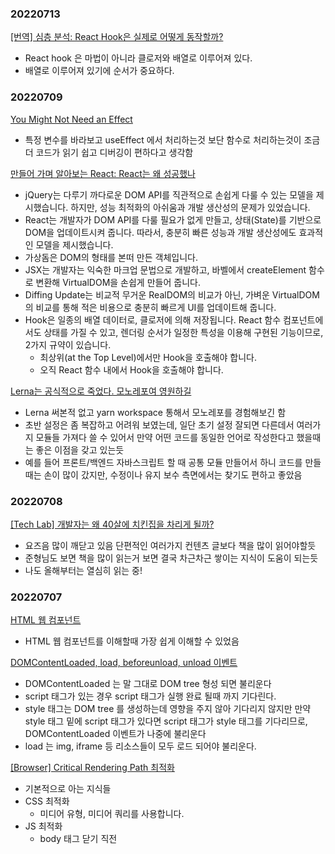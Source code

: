 ### 20220713

[[번역] 심층 분석: React Hook은 실제로 어떻게 동작할까?](https://hewonjeong.github.io/deep-dive-how-do-react-hooks-really-work-ko/)

- React hook 은 마법이 아니라 클로저와 배열로 이루어져 있다.
- 배열로 이루어져 있기에 순서가 중요하다.

### 20220709

[You Might Not Need an Effect](https://beta.reactjs.org/learn/you-might-not-need-an-effect?ck_subscriber_id=1691094335)

- 특정 변수를 바라보고 useEffect 에서 처리하는것 보단 함수로 처리하는것이 조금 더 코드가 읽기 쉽고 디버깅이 편하다고 생각함

[만들어 가며 알아보는 React: React는 왜 성공했나](https://techblog.woowahan.com/8311/)

- jQuery는 다루기 까다로운 DOM API를 직관적으로 손쉽게 다룰 수 있는 모델을 제시했습니다. 하지만, 성능 최적화의 아쉬움과 개발 생산성의 문제가 있었습니다.
- React는 개발자가 DOM API를 다룰 필요가 없게 만들고, 상태(State)를 기반으로 DOM을 업데이트시켜 줍니다. 따라서, 충분히 빠른 성능과 개발 생산성에도 효과적인 모델을 제시했습니다.
- 가상돔은 DOM의 형태를 본떠 만든 객체입니다.
- JSX는 개발자는 익숙한 마크업 문법으로 개발하고, 바벨에서 createElement 함수로 변환해 VirtualDOM을 손쉽게 만들어 줍니다.
- Diffing Update는 비교적 무거운 RealDOM의 비교가 아닌, 가벼운 VirtualDOM의 비교를 통해 적은 비용으로 충분히 빠르게 UI를 업데이트해 줍니다.
- Hook은 일종의 배열 데이터로, 클로저에 의해 저장됩니다. React 함수 컴포넌트에서도 상태를 가질 수 있고, 렌더링 순서가 일정한 특성을 이용해 구현된 기능이므로, 2가지 규약이 있습니다.
  - 최상위(at the Top Level)에서만 Hook을 호출해야 합니다.
  - 오직 React 함수 내에서 Hook을 호출해야 합니다.

[Lerna는 공식적으로 죽었다. 모노레포여 영원하길](https://doong-jo.github.io/posts/long-live-monorepos/?utm_source=substack&utm_medium=email)

- Lerna 써본적 없고 yarn workspace 통해서 모노레포를 경험해보긴 함
- 초반 설정은 좀 복잡하고 어려워 보였는데, 일단 초기 설정 잘되면 다른데서 여러가지 모듈들 가져다 쓸 수 있어서 만약 어떤 코드를 동일한 언어로 작성한다고 했을때는 좋은 이점을 갖고 있는듯
- 예를 들어 프론트/백엔드 자바스크립트 할 때 공통 모듈 만들어서 하니 코드를 만들때는 손이 많이 갔지만, 수정이나 유지 보수 측면에서는 찾기도 편하고 좋았음

### 20220708

[[Tech Lab] 개발자는 왜 40살에 치킨집을 차리게 될까?](https://medium.com/f-lab-blog/tech-lab-%EA%B0%9C%EB%B0%9C%EC%9E%90%EB%8A%94-%EC%99%9C-40%EC%82%B4%EC%97%90-%EC%B9%98%ED%82%A8%EC%A7%91%EC%9D%84-%EC%B0%A8%EB%A6%AC%EA%B2%8C-%EB%90%A0%EA%B9%8C-998eb6396f9d)

- 요즈음 많이 깨닫고 있음 단편적인 여러가지 컨텐츠 글보다 책을 많이 읽어야할듯
- 준형님도 보면 책을 많이 읽는거 보면 결국 차근차근 쌓이는 지식이 도움이 되는듯
- 나도 올해부터는 열심히 읽는 중!

### 20220707

[HTML 웹 컴포넌트](https://github.com/yamoo9/WebComponent)

- HTML 웹 컴포넌트를 이해할때 가장 쉽게 이해할 수 있었음

[DOMContentLoaded, load, beforeunload, unload 이벤트](https://ko.javascript.info/onload-ondomcontentloaded)

- DOMContentLoaded 는 말 그대로 DOM tree 형성 되면 불리운다
- script 태그가 있는 경우 script 태그가 실행 완료 될때 까지 기다린다.
- style 태그는 DOM tree 를 생성하는데 영향을 주지 않아 기다리지 않지만 만약 style 태그 밑에 script 태그가 있다면 script 태그가 style 태그를 기다리므로, DOMContentLoaded 이벤트가 나중에 불리운다
- load 는 img, iframe 등 리소스들이 모두 로드 되어야 불리운다.

[[Browser] Critical Rendering Path 최적화](https://beomy.github.io/tech/browser/critical-rendering-path/)

- 기본적으로 아는 지식들
- CSS 최적화
  - 미디어 유형, 미디어 쿼리를 사용합니다.
- JS 최적화
  - body 태그 닫기 직전 <script> 태그를 선언합니다.
  - <script ... async>와 같이 async 속성을 사용합니다.
- 여기서 궁금한 점이 생김 `domContentLoaded` 이부분인데 왠지 생각에는 `defer` 속성을 사용하면 `domContentLoaded` 이게 `load` 보다 빨리 실행 될 줄 알았지만
  기본적으로 `defer` 속성은 `domContentLoaded` 이벤트 보다 빠르게 실행 됨.
- 대신 `async` 는 `domContentLoaded` 보다 빨리 실행 될 수도 늦게 실행 될 수도 있음. (진정한 `async`)
- 참고: [defer, async 스크립트](https://ko.javascript.info/script-async-defer)
- `domContentLoaded`: DOM이 준비되고 자바스크립트 실행을 차단하는 스타일시트가 없는 시점을 표시합니다. DOM과 CSSOM이 모두 준비된 상태로 렌더 트리를 생성할 수 있는 시점입니다.
- `loadEvent`: 페이지 로드의 마지막 단계로, 브라우저가 추가 애플리케이션 로직을 트리거 할 수 있는 onload 이벤트를 발생시킵니다.

[[Browser] 브라우저 렌더링](https://beomy.github.io/tech/browser/browser-rendering/)

- HTML 마크업을 처리하고 DOM 트리를 빌드 합니다. (DOM 파싱)
- CSS 마크업을 처리하고 CSSOM 트리를 빌드 합니다. (CSS 파싱)
- DOM 및 CSSOM을 결합하여 렌더 트리를 형성합니다. (Attachment)
- 렌더 트리에서 레이아웃을 실행하여 각 노드의 기하학적 형태를 계산합니다. (Layout)
- 개별 노드를 화면에 페인트 합니다. (Painting)

[[Browser] Reflow와 Repaint](https://beomy.github.io/tech/browser/reflow-repaint/)

- Repaint(Redraw)는 화면에 변화가 있을 때 화면을 그리는 과정입니다.
- Reflow(Layout)는 뷰포트 내에서 렌더 트리의 노드의 정확한 위치와 크기를 계산하는 과정입니다.
- Repaint가 발생하는 경우는 화면이 변경되는 모든 경우입니다.
- Reflow가 발생하는 경우는 화면의 구조가 바뀌었을 경우입니다.

[자바스크립트 엔진의 최적화 기법 (1) - JITC, Adaptive Compilation](https://meetup.toast.com/posts/77)

- 자주 반복돼서 수행되는 구간(Hotspot) 이 별로 없는 고전적인 JavaScript 프로그램들에는 interpreter가 JITC보다 효율이 좋다.
- 최근 많이 사용되는 compute-intensive한 JavaScript 프로그램들에는 JITC가 좋다.
- 두 가지 성향의 코드에 대한 성능을 모두 만족하기 위해 최근 엔진들은 adaptive JITC를 채용한다.
- Adaptive JITC는 type profiling을 수행하므로, 변수의 type이 변하지 않는다면 높은 성능을 얻을 수 있다.
  - profiling을 수행하는 동안 특정 변수의 타입이 변하지 않았다면 그 이후에도 그 변수는 타입이 변하지 않을 가능성이 매우 높을 것이다

### 20220705

[지역성의 원칙을 고려한 패키지 구조: 기능별로 나누기](https://ahnheejong.name/articles/package-structure-with-the-principal-of-locality-in-mind/)

- 나도 요즘 기능적으로 나누는 것 보단 도메인 별로 나누는게 더 좋다는 생각을 함
- 도메인 별로 나누고 그 안에서 기능적으로 나누는게 훨씬 보기 편하고 관리하기 편하다는 생각이 듬

### 20220704

[(번역) AbortController는 당신의 친구입니다](https://velog.io/@sehyunny/abort-controller-is-your-friend?utm_source=substack&utm_medium=email)

- 번역이 좀 이상하긴 하지만 그래도 단순 fetch 보다 다양한 동작에서 동작을 취소시킬 수 있다는 점이 오 좋군 싶음

[Dangit, Git!?!](https://dangitgit.com/ko)

- 역시 git 은 push 만 안하면 다 해결 할 수 있고, add, commit, push 만 이해하고 내 브렌치에서만 잘 관리하면 문제가 없으나, 역시 문제가 있을때는 여러가지 고생하는것보다 처음부터 시작하는것도 나쁘지 않다고 생각함 ㅋㅋㅋ

### 20220702

[프론트엔드 역사와 미래, 업무 분야 ... 그리고 잘하는 프론트엔드 개발자란?](https://velog.io/@teo/frontend#3-%EC%9E%98%ED%95%98%EB%8A%94-%ED%94%84%EB%A1%A0%ED%8A%B8%EC%97%94%EB%93%9C-%EA%B0%9C%EB%B0%9C%EC%9E%90%EB%9E%80)

- 잘하는 개발자에 대하여 고민하고 있는데 역시 많은 것들과 연결되어있는 프론트엔드 분야에서 잘한다는 느낌은 기술적인것도 기술적인것이지만 의사소통 잘하고 잘 만들어 내는것 같다.
